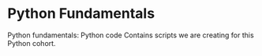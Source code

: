 # Python Fundamentals 

Python fundamentals: Python code
Contains scripts we are creating for this Python cohort.
